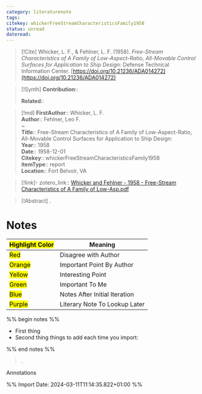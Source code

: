 ```yaml
---
category: literaturenote
tags: 
citekey: whickerFreeStreamCharacteristicsFamily1958
status: unread
dateread:
---
```


> [!Cite]
> Whicker, L. F., & Fehlner, L. F. (1958). _Free-Stream Characteristics of A Family of Low-Aspect-Ratio, All-Movable Control Surfaces for Application to Ship Design:_ Defense Technical Information Center. [https://doi.org/10.21236/ADA014272](https://doi.org/10.21236/ADA014272)

>[!Synth]
>**Contribution**:: 
>
>**Related**:: 
>

>[!md]
> **FirstAuthor**:: Whicker, L. F.  
> **Author**:: Fehlner, Leo F.  
~    
> **Title**:: Free-Stream Characteristics of A Family of Low-Aspect-Ratio, All-Movable Control Surfaces for Application to Ship Design:  
> **Year**:: 1958  
> **Date**:: 1958-12-01  
> **Citekey**:: whickerFreeStreamCharacteristicsFamily1958  
> **itemType**:: report  
> **Location**:: Fort Belvoir, VA    

> [!link]-
> zotero_link:: [Whicker and Fehlner - 1958 - Free-Stream Characteristics of A Family of Low-Asp.pdf](zotero://select/library/items/7EPSMDLH)


> [!Abstract]
>.
> 
# Notes

| <mark class="hltr-grey">Highlight Color</mark> | Meaning                       |
| ---------------------------------------------- | ----------------------------- |
| <mark class="hltr-red">Red</mark>              | Disagree with Author          |
| <mark class="hltr-orange">Orange</mark>        | Important Point By Author     |
| <mark class="hltr-yellow">Yellow</mark>        | Interesting Point             |
| <mark class="hltr-green">Green</mark>          | Important To Me               |
| <mark class="hltr-blue">Blue</mark>            | Notes After Initial Iteration |
| <mark class="hltr-purple">Purple</mark>        | Literary Note To Lookup Later |

%% begin notes %%
- First thing
- Second thing
things to add each time you import:

%% end notes %%

>.
 
 Annotations


%% Import Date: 2024-03-11T11:14:35.822+01:00 %%
